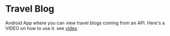 # Travel Blog
Android App where you can view travel blogs coming from an API.
Here's a VIDEO on how to use it.
see [video](https://youtu.be/OtUfZDhK-Y8)

